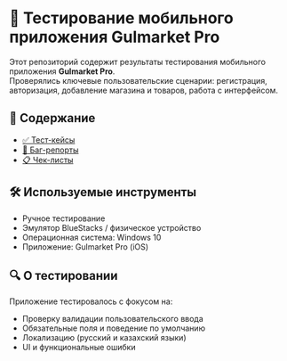 # 📱 Тестирование мобильного приложения Gulmarket Pro

Этот репозиторий содержит результаты тестирования мобильного приложения **Gulmarket Pro**.  
Проверялись ключевые пользовательские сценарии: регистрация, авторизация, добавление магазина и товаров, работа с интерфейсом.

## 📂 Содержание

- [✅ Тест-кейсы](./test-cases/test-cases-gulmarket.md)
- [🐞 Баг-репорты](./bug-reports/bug-reports-gulmarket.md)
- [📋 Чек-листы](./checklists/checklists-gulmarket.md)

## 🛠 Используемые инструменты

- Ручное тестирование
- Эмулятор BlueStacks / физическое устройство
- Операционная система: Windows 10
- Приложение: Gulmarket Pro (iOS)

## 🔍 О тестировании

Приложение тестировалось с фокусом на:

- Проверку валидации пользовательского ввода
- Обязательные поля и поведение по умолчанию
- Локализацию (русский и казахский языки)
- UI и функциональные ошибки

